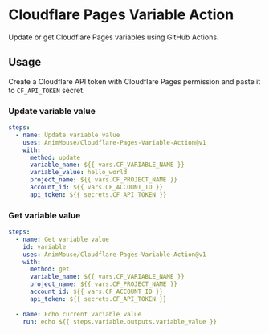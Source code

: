 # Cloudflare Pages Variable Action
Update or get Cloudflare Pages variables using GitHub Actions.

## Usage
Create a Cloudflare API token with Cloudflare Pages permission and paste it to `CF_API_TOKEN` secret.

### Update variable value
```yaml
steps:
  - name: Update variable value
    uses: AnimMouse/Cloudflare-Pages-Variable-Action@v1
    with:
      method: update
      variable_name: ${{ vars.CF_VARIABLE_NAME }}
      variable_value: hello_world
      project_name: ${{ vars.CF_PROJECT_NAME }}
      account_id: ${{ vars.CF_ACCOUNT_ID }}
      api_token: ${{ secrets.CF_API_TOKEN }}
```

### Get variable value
```yaml
steps:
  - name: Get variable value
    id: variable
    uses: AnimMouse/Cloudflare-Pages-Variable-Action@v1
    with:
      method: get
      variable_name: ${{ vars.CF_VARIABLE_NAME }}
      project_name: ${{ vars.CF_PROJECT_NAME }}
      account_id: ${{ vars.CF_ACCOUNT_ID }}
      api_token: ${{ secrets.CF_API_TOKEN }}
      
  - name: Echo current variable value
    run: echo ${{ steps.variable.outputs.variable_value }}
```
